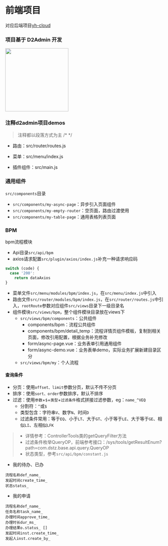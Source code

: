 # 前端项目
对应后端项目[yh-cloud](https://github.com/huhuhan/yh-cloud)

### 项目基于 D2Admin 开发  
<a href="https://github.com/d2-projects/d2-admin" target="_blank"><img src="https://raw.githubusercontent.com/FairyEver/d2-admin/master/doc/image/d2-admin@2x.png" width="200"></a>

### 注释d2admin项目demos
> 注释都以段落方式为主 /* */
- 路由：src/router/routes.js
- 菜单：src/menu/index.js

- 插件组件：src/main.js

### 通用组件
`src/components`目录
- `src/components/my-async-page`：异步引入页面组件
- `src/components/my-empty-router`：空页面，路由过渡使用
- `src/components/my-table-page`：通用表格列表页面

### BPM
bpm流程模块
- Api目录`src/api/bpm`
- axios请求配置`src/plugin/axios/index.js`补充一种请求响应码
```js
switch (code) {
  case '200':
    return dataAxios
} 
```
- 菜单文件`src/menu/modules/bpm/index.js`，在`src/menu/index.js`中引入
- 路由文件`src/router/modules/bpm/index.js`，在`src/router/routes.js`中引入，`rootRoute`参数对应组件`src/views`目录下一级目录名
- 组件模块`src/views/bpm`，整个组件模块目录放在views下
  - `src/views/bpm/components`：公共组件
    - components/bpm：流程公共组件
    - components/bpm/detail_temp：流程详情页组件模板，复制到相关页面，修改引用配置，根据业务补充修改
    - form/async-page.vue：业务表单引用通用组件
    - form/async-demo.vue：业务表单demo，实际业务扩展新建目录区分
  - `src/views/bpm/my`：个人流程
#### 查询条件
- 分页：使用`offset、limit`参数分页，默认不传不分页
- 排序：使用`sort、order`参数排序，默认不排序
- 过滤：使用`参数`+`$`+`类型`+`过滤条件`格式拼接过滤参数，eg：`name_^VEQ`
    - 分割符：`^`或`$`
    - 类型包含：字符串`V`、数字`N`、时间`D`
    - 过滤条件常用：等于`EQ`、小于`LT`、大于`GT`、小于等于`LE`、大于等于`GE`、相似`LI`、左相似`LFK`
>- 详情参考：ControllerTools类的getQueryFilter方法
>- 过滤条件枚举QueryOP，前端参考接口：/sys/tools/getResultEnum?path=com.dstz.base.api.query.QueryOP
>- 状态类型，参考`src/api/bpm/constant.js`
- 我的待办、已办
```
流程名称def_name_
发起时间create_time_
状态status_ 
```
- 我的申请
```
流程名称def_name_
任务名称task_name_
办理时间approve_time_
办理时长dur_ms_
办理结果o.status_ []
发起时间inst.create_time_
发起人inst.create_by_
```
